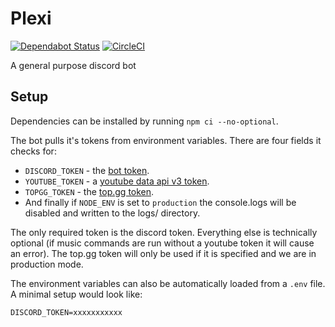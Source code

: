 # Plexi
[![Dependabot Status](https://api.dependabot.com/badges/status?host=github&repo=Nigecat/Plexi&identifier=207711753)](https://dependabot.com) 
[![CircleCI](https://circleci.com/gh/Nigecat/Plexi.svg?style=svg&circle-token=5401c770dc2a6dad53621bbe9a9371bf47835a26)](<LINK>)

A general purpose discord bot


## Setup
Dependencies can be installed by running `npm ci --no-optional`.

The bot pulls it's tokens from environment variables. There are four fields it checks for:
 - `DISCORD_TOKEN` - the [bot token](https://discord.com/developers/applications).
 - `YOUTUBE_TOKEN` - a [youtube data api v3 token](https://console.developers.google.com/apis/credentials).
 - `TOPGG_TOKEN` - the [top.gg token](https://top.gg/api/docs#mybots).
 - And finally if `NODE_ENV` is set to `production` the console.logs will be disabled and written to the logs/ directory.

The only required token is the discord token. Everything else is technically optional (if music commands are run without a youtube token it will cause an error). 
The top.gg token will only be used if it is specified and we are in production mode.

The environment variables can also be automatically loaded from a `.env` file. A minimal setup would look like:
```
DISCORD_TOKEN=xxxxxxxxxxx
```

